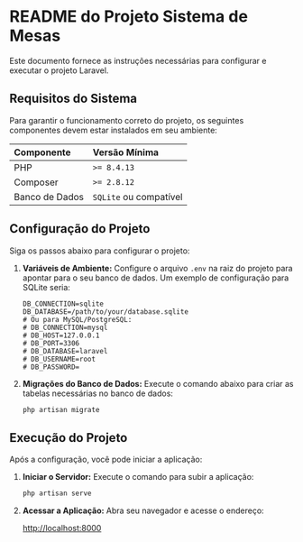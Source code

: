 # README do Projeto Sistema de Mesas

Este documento fornece as instruções necessárias para configurar e executar o projeto Laravel.

## Requisitos do Sistema

Para garantir o funcionamento correto do projeto, os seguintes componentes devem estar instalados em seu ambiente:

| Componente          | Versão Mínima |
| :------------------ | :------------ |
| PHP                 | `>= 8.4.13`   |
| Composer            | `>= 2.8.12`   |\n| Laravel Installer   | `>= 5.18.0`   |
| Banco de Dados      | `SQLite` ou compatível |

## Configuração do Projeto

Siga os passos abaixo para configurar o projeto:

1.  **Variáveis de Ambiente:**
    Configure o arquivo `.env` na raiz do projeto para apontar para o seu banco de dados. Um exemplo de configuração para SQLite seria:

    ```dotenv
    DB_CONNECTION=sqlite
    DB_DATABASE=/path/to/your/database.sqlite
    # Ou para MySQL/PostgreSQL:
    # DB_CONNECTION=mysql
    # DB_HOST=127.0.0.1
    # DB_PORT=3306
    # DB_DATABASE=laravel
    # DB_USERNAME=root
    # DB_PASSWORD=
    ```

2.  **Migrações do Banco de Dados:**
    Execute o comando abaixo para criar as tabelas necessárias no banco de dados:

    ```bash
    php artisan migrate
    ```

## Execução do Projeto

Após a configuração, você pode iniciar a aplicação:

1.  **Iniciar o Servidor:**
    Execute o comando para subir a aplicação:

    ```bash
    php artisan serve
    ```

2.  **Acessar a Aplicação:**
    Abra seu navegador e acesse o endereço:

    [http://localhost:8000](http://localhost:8000)


